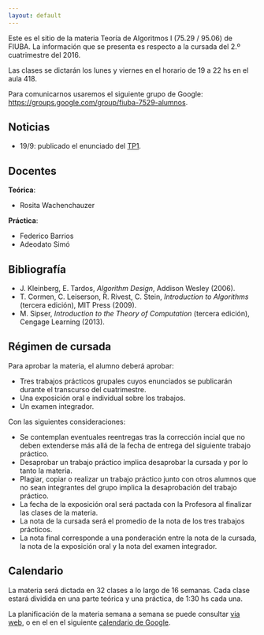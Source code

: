 ```yaml
---
layout: default
---
```


Este es el sitio de la materia Teoría de Algoritmos I (75.29 / 95.06) de FIUBA. La información que se presenta es respecto a la cursada del 2.º cuatrimestre del 2016.

Las clases se dictarán los lunes y viernes en el horario de 19 a 22 hs en el aula 418.

Para comunicarnos usaremos el siguiente grupo de Google: <https://groups.google.com/group/fiuba-7529-alumnos>.

## Noticias

  - 19/9: publicado el enunciado del [TP1](tp1.html).

## Docentes

**Teórica**:

  - Rosita Wachenchauzer

**Práctica**:

  - Federico Barrios
  - Adeodato Simó


## Bibliografía

  - J. Kleinberg, E. Tardos, _Algorithm Design_, Addison Wesley (2006).
  - T. Cormen, C. Leiserson, R. Rivest, C. Stein, _Introduction to Algorithms_ (tercera edición), MIT Press (2009).
  - M. Sipser, _Introduction to the Theory of Computation_ (tercera edición), Cengage Learning (2013).


## Régimen de cursada

Para aprobar la materia, el alumno deberá aprobar:

  - Tres trabajos prácticos grupales cuyos enunciados se publicarán durante el transcurso del cuatrimestre.
  - Una exposición oral e individual sobre los trabajos.
  - Un examen integrador.

Con las siguientes consideraciones:

  - Se contemplan eventuales reentregas tras la corrección incial que no deben extenderse más allá de la fecha de entrega del siguiente trabajo práctico.
  - Desaprobar un trabajo práctico implica desaprobar la cursada y por lo tanto la materia.
  - Plagiar, copiar o realizar un trabajo práctico junto con otros alumnos que no sean integrantes del grupo implica la desaprobación del trabajo práctico.
  - La fecha de la exposición oral será pactada con la Profesora al finalizar las clases de la materia.
  - La nota de la cursada será el promedio de la nota de los tres trabajos prácticos.
  - La nota final corresponde a una ponderación entre la nota de la cursada, la nota de la exposición oral y la nota del examen integrador.


## Calendario

La materia será dictada en 32 clases a lo largo de 16 semanas. Cada clase estará dividida en una parte teórica y una práctica, de 1:30 hs cada una.

La planificación de la materia semana a semana se puede consultar [via web](https://docs.google.com/spreadsheets/d/1nc5HHDnoOajfBULtGMPeN-SKyJxc0CavmEHjinYXXns/pubhtml?gid=1350582962&single=true),
o en el en el siguiente [calendario de Google](https://calendar.google.com/calendar/embed?src=1i5cqfns2a41t1rdhgvll51j70%40group.calendar.google.com&ctz=America/Argentina/Buenos_Aires).

